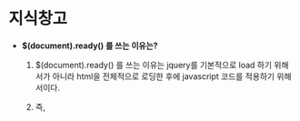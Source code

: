 # 지식창고

  - <b>$(document).ready() 를 쓰는 이유는?</b>
  
    1. $(document).ready() 를 쓰는 이유는 jquery를 기본적으로 load 하기 위해서가 아니라 html을 전체적으로 로딩한 후에 javascript 코드를 적용하기 위해서이다.

    2. 즉, <script> 태그를 만나게 되면 렌더링을 멈추고 이를 처리하게 되는데 그래서 렌더링을 다 하고 body 태그 내 마지막에 link 태그를 둠으로써 사용자에게 렌더링요소를 먼저 보여지게 하는 것이다.

    3. ready를 사용하게 되면 렌더링을 다 마치고 javascript 처리를 시작하기 때문에 body 마지막에 link를 놓을 필요가 없어진다.
    
  - <b>docker란?</b>
  
    wiki : https://ko.wikipedia.org/wiki/%EB%8F%84%EC%BB%A4_(%EC%86%8C%ED%94%84%ED%8A%B8%EC%9B%A8%EC%96%B4)
  
    1. Container 관리 플랫폼

    2. Container 와 image 가 매우 중요
       image : Container 에 대한 A to Z 를 모두 가지고 있는 파일
       - 이 때문에 다른 라이브러리가 필요없음.

    3. 레이어 저장방식이 유용함
       - 버젼업이 되거나 파일이 추가될 경우 전체 파일을 다시 배포하는 것이 아니라 추가된 파일만 새로운 layer 로 추가되는 형식.
       
  - <b>쿠버네티스(Kubernetes) vs 도커(Docker)</b>
  
    - keyword : 컨테이너와 오케스트레이션의 이해
    - link : http://www.itworld.co.kr/news/135282
       
  - <b>Calendar class constant ID?</b> 
  
    0 : Era<br>
    1 : Year<br>
    2 : Month<br>
    3 : Week-of-year<br>
    4 : Week-of-month<br>
    5 : Date/day-of-month<br>
    6 : Day-of-year<br>
    7 : Day-of-week<br>
    8 : Day-of-week-in-month<br>
    9 : Am/Pm selector<br>
   10 : Hour
  
 - <b>Eclipse에서 search 기능</b>
 
   Search>search>File 또는 java 등등 원하는 category로 찾을 수 있음.
   
 - <b>Map 과 List 의 차이</b>
 
   1. List
      - 장점 : 데이터 저장속도가 빠름, 데이터를 순차적으로 저장함
      - 단점 : 원하는 index에 삽입/삭제 시 비효율(해당 index 아래의 데이터들을 배열에 copy 후 다시 붙여넣어야 함)
   
   2. Map
      - 장점 : 특정데이터를 search 하기에 매우 유리(List 보다 삽입/삭제 에서도 빠름)
      - 단점 : List 보다 데이터 저장속도가 
  
 - <b>변수 정리</b>
 
   1. static변수 == 클래스 변수 == 정적 변수 <--> non-static변수 == 인스턴스 변수 == 동적 변수
   
   2. 멤버 == 필드 == 전역변수 <--> 지역변수
   
 - <b>DECODE 함수</b>
 
   - DECODE(컬럼, 조건1, 결과1, 조건2, 결과2, 조건3, 결과3..........) 

 - <b>초기화 블럭</b>
 
   1. static 블럭
      - 클래스가 로드될 때 초기화를 실행하고 그 후엔 실행되지 않음.
     
   2. 인스턴스 블럭
      - 인스턴스가 생성될 때마다 초기화를 실행함.
   
   3. 작동 순서
      - static 블럭 > 인스턴스 블럭 > 생성자

 - <b>하둡(Hadoop) 이란?</b>
    
   wiki : https://ko.wikipedia.org/wiki/%EC%95%84%ED%8C%8C%EC%B9%98_%ED%95%98%EB%91%A1
 
   - 대용량 데이터를 분산처리할 수 있는 자바 기반의 오픈소스 프레임워크이다.
   - 분산파일시스템(HDFS) + 분산처리시스템(MapReduce)
   
   - 주요 특징
     1. 데이터가 있는 곳에서 로직을 처리할 수 있음.
     2. x86 서버에 설치 할 수 있음
     3. 하드웨어 장애를 피할 수 없다는 가정하에 설계됨
     4. 서버(노드)를 추가하면, 선형적인 기능확장을 할 수 있음.
     5. 다수의 클러스트를 하나의 스토리지처럼 사용할 수 있음.
     
 - <b>웹스퀘어5(Websquare5) 란?</b>    

   - 국내 최초의 WYSIWYG 개발 도구가 포함된 HTML5 웹 표준 UI 플랫폼으로 최신의 선진 신기술과 개념, 다양한 구축 경험과 방법론을 집대성하여 HTML5를 완벽히 지원할 수 있는 HTML5 웹표준 UI 플랫폼. 
   - No Active X, No Runtime, Only Standard 를 가능케 함.
   
   - 특징
     1. Open Architecture
     2. HTML5 Standards 적용
     3. Adaptive Web Component 제공
     4. One Source Multi Use 지원
     5. 통합개발도구 지원
     
   - DataCollection 이란?
     1. 데이터 객체들의 저장소(서버와 통신하기 위한 request, response 객체와 UI구현을 위한 임시 데이터 객체들이 존재)
     2. 데이터 객체의 종류 : DataMap, DataList, LinkedDataList
     3. 각 객체는 JSON, XML, 1차원 Array 형태의 데이터로 설정하거나 변환이 가능
     4. 각 객체는 id 가 필수
     5. script 에서의 객체 접근은 객체의 id명으로 가능하며 DataCollection(최상위)에 접근하는 경우는 $w.data 객체를 사용함
     
   - Data 객체의 종류
     1. DataCollection
        - Data 객체를 담는 최상위 객체로 그롯에 해당
        - $w.data로 접근이 가능하며 전체 데이터 객체를 제어할 수 있음
        - Java의 Map 과 흡사
     
     2. DataMap
        - Key와 Value로 이루어진 단일 데이터의 객체
        - Java의 Map 과 흡사
        
     3. DataList
        - List 형태의 다건의 데이터로 구성된 객체
        - Java의 List 와 흡사
        
     4. LinkedDataList
        - DataList 객체를 참고하여 Filter, Sort를 적용한 객체
        - 기준되는 DataList 객체가 꼭 필요

   - Submission 이란?
     - ajax로 구현되어 있는 통신 모듈
     - 일반적으로 request, response 데이터는 DataCollection에 정의한 데이터 객체와 연동
     - request는 reference로 표현
     - response는 target으로 표현 및 표기 됨

 - <b>stream 이란?</b>
 
   - Input/Output stream 이 있으며, 단방향이다.
   - 바이트기반 스트림(stream) 과 문자기반 스트림(Reader/Writer)으로 나뉜다.
   - 기본적으로 스트림은 바이트기반이며, 바이트 기반을 문자기반으로 변환할 수 있다(인코딩방식을 적용해서 변환)
   
 - <b>Set 이란?</b>
 
   - 자료구조의 일종.
   - List 와 달리 index없이 집합의 개념으로 존재하며, 중복을 허용하지 않는다.
   - 동기화를 허용하지 않는다.
   
   - 종류
     - HashSet : set 중에 등록되는 순서가 가장 빠르다. 순서가 없다.
     - TreeSet : 오름차순이 적용된 set 이다.
     - LinkedHashSet : add된 순서대로 출력이 나타나는 set 이다.
     
 - <b>hashCode() 이란?</b>
 
   - 모든 클래스의 모체가 되는 Object 클래스의 메소드 중 하나.
   - 객체의 hashcode를 반환해주는 메소드
     (hashcode 는 가상메모리의 주소가 아니라, 객체들을 구별하기위한 구별자)
   - 중요! 객체가 같으면 hashcode 가 같지만, hashcode가 같다고 해서 객체가 같은 것은 아니다.
   - hashcode() return 값을 16진수로 바꾸게 되면 toString() 메소드를 사용했을때 나오는 return 값에서 "클래스명@(여기)" 에 해당하는 값과 같다. 
   
 - <b>객체비교</b>
 
   - 객체의 비교 방법은 여러가지가 있다.
   - ==, equals(), hashcode(), instancof() 등...
   - == 과 equals() 는 아예 같은 instance 일 경우 true, 다른 경우 false
   - hashcode(), toString() 메소드 역시 아예 같은 instance 일 경우 똑같은 값을 return, 다른 경우 다른 값을 return 하는데 아주 적은 확률로 같은 값이 나올 수도 있다. (중요!! 그렇다고 hashcode가 같다고해서 equals() 와 == 에서 true 가 나오는건 아니다. 내부 해싱알고리즘..)
   
 - <b>전자정부 프레임워크란?</b>
   
   - 대한민국의 공공부문 정보화 사업 시 플랫폼별 표준화된 개발 프레임워크를 말함
   - 특징
     1. 개방형 표준 준수 : 오픈소스 기반의 범용화되고 공개된 기술의 활용으로 특정 사업자에 대한 종속성 배제
     2. 상용 솔루션 연계 : 사용 솔루션과 연계가 가능한 표준을 제시하여 상호운용성 보장
     3. 표준화 지향 : 민, 관, 학계로 구성된 자문협의회를 통해 표준화 수행
     4. 변화 유연성 : 각 서비스의 모듈화로 교체가 용이하며 인터페이스 기반 연동으로 모듈간 변경 영향 최소화
     5. 편리하고 다양한 환경 제공 : 이클립스 기반의 모델링(UML, ERD), 에디팅, 컴파일링, 디버깅 환경 제공

 - <b>@RestController 란?</b>
   - @Controller 는 view 객체를 리턴할 수 있는 기능을 제공해주지만, @RestController는 문자열과 JSON 등을 전송할 수 있는 기능을 추가제공한다.
   
 - <b>@Service 란?</b>
   - @Service 는 Controller 와 Repository 를 연결해주는 역할로, SpringMVC에 특화된 어노테이션이다.
   
 - <b>String.equals(null) 과 NULL.equals(String) 의 차이?</b>
   - 후자의 경우 NullpointerException 이 발생한다. 주의할 것.
   
 - <b>.properties 확장자</b>
   - link : https://ko.wikipedia.org/wiki/.properties
   - 용도 : Spring에서 이를 유용하게 사용할 수 있다.

 - <b>Context path, root란?</b>
   > - Context Path : 프로젝트 명을 의미하며 url의 호스트, 포트명 다음에 나온다.<br> 
   > - Context root : Content directory의 경로. 해당 경로에 메타 정보와 웹 정보를 관리하는 META-INF와 WEB-INF 파일이 자동생성되며 JSP파일은 여기 하위에 저장되어야 경로를 찾을 수 있다.
   
